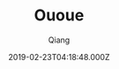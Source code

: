 ---
title: Ououe
github: https://github.com/tolking/vuepress-theme-ououe
demo: https://ououe.com/
author: Qiang
ssg:
  - Vuepress
cms:
  - Markdown
date: 2019-02-23T04:18:48.000Z
description: A blog theme for VuePress
draft: true
publish_date: '2019-02-23T04:18:48Z'
update_date: '2020-12-02T06:49:27Z'
github_star: 78
github_fork: 23
---
